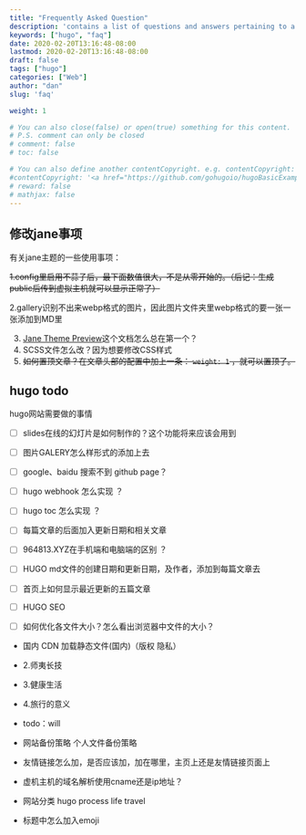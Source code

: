 ```yaml
---
title: "Frequently Asked Question"
description: 'contains a list of questions and answers pertaining to a particular topic. '
keywords: ["hugo", "faq"]
date: 2020-02-20T13:16:48-08:00
lastmod: 2020-02-20T13:16:48-08:00
draft: false
tags: ["hugo"]
categories: ["Web"]
author: "dan"
slug: 'faq'

weight: 1

# You can also close(false) or open(true) something for this content.
# P.S. comment can only be closed
# comment: false
# toc: false

# You can also define another contentCopyright. e.g. contentCopyright: "This is another copyright."
#contentCopyright: '<a href="https://github.com/gohugoio/hugoBasicExample" rel="noopener" target="_blank">See origin</a>'
# reward: false
# mathjax: false
---
```

## 修改jane事项

有关jane主题的一些使用事项：

~~1.config里启用不蒜子后，最下面数值很大，不是从零开始的。（后记：生成public后传到虚拟主机就可以显示正常了）~~

2.gallery识别不出来webp格式的图片，因此图片文件夹里webp格式的要一张一张添加到MD里

3. [Jane Theme Preview](/post/jane-theme-preview/)这个文档怎么总在第一个？
4. SCSS文件怎么改？因为想要修改CSS样式
5. ~~如何置顶文章？在文章头部的配置中加上一条： `weight: 1` ，就可以置顶了。~~

## hugo todo

hugo网站需要做的事情

- [ ] slides在线的幻灯片是如何制作的？这个功能将来应该会用到

- [ ] 图片GALERY怎么样形式的添加上去

- [ ] google、baidu 搜索不到 github page？

- [ ] hugo webhook 怎么实现 ？

- [ ] hugo toc 怎么实现 ？

- [ ] 每篇文章的后面加入更新日期和相关文章

- [ ] 964813.XYZ在手机端和电脑端的区别 ？

- [ ] HUGO md文件的创建日期和更新日期，及作者，添加到每篇文章去

- [ ] 首页上如何显示最近更新的五篇文章

- [ ] HUGO SEO

- [ ] 如何优化各文件大小？怎么看出浏览器中文件的大小？

- 国内 CDN 加载静态文件(国内)（版权 隐私）

- 2.师夷长技

- 3.健康生活

- 4.旅行的意义

- todo：will

- 网站备份策略 个人文件备份策略

- 友情链接怎么加，是否应该加，加在哪里，主页上还是友情链接页面上

- 虚机主机的域名解析使用cname还是ip地址？

- 网站分类 hugo process life travel

- 标题中怎么加入emoji